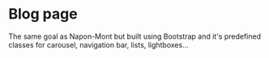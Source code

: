 # Blog page
The same goal as Napon-Mont but built using Bootstrap and it's predefined classes for carousel, navigation bar, lists, lightboxes...